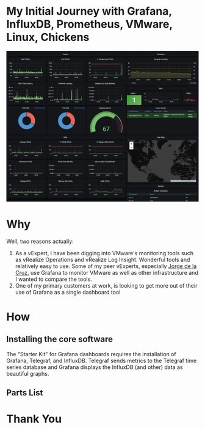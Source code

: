# My Initial Journey with Grafana, <br> InfluxDB, Prometheus, VMware, Linux, Chickens
![Grafana Dashboard](https://github.com/DennisFaucher/grafana101/blob/main/images/Grafana%20Main%20-%20Dodge.jpg)

# Why

Well, two reasons actually:
1. As a vExpert, I have been digging into VMware's monitoring tools such as vRealize Operations and vRealize Log Insight. Wonderful tools and relatively easy to use. Some of my peer vExperts, especially [Jorge de la Cruz](https://jorgedelacruz.uk/), use Grafana to monitor VMware as well as other infrastructure and I wanted to compare the tools.
2. One of my primary customers at work, is looking to get more out of their use of Grafana as a single dashboard tool

# How

## Installing the core software
The "Starter Kit" for Grafana dashboards requires the installation of Grafana, Telegraf, and InfluxDB. Telegraf sends metrics to the Telegraf time series database and Grafana displays the InfluxDB (and other) data as beautiful graphs.

## Parts List
# Thank You

